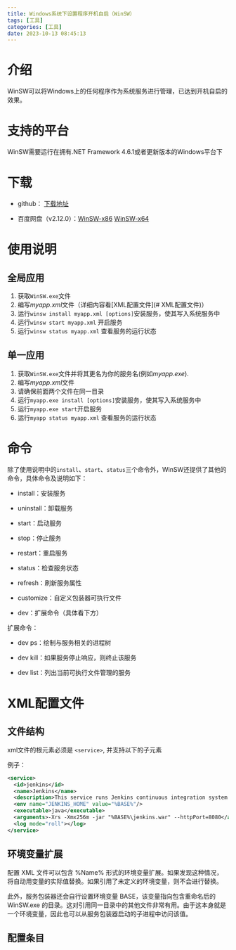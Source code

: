 ```yaml
---
title: Windows系统下设置程序开机自启（WinSW）
tags: [工具]
categories: [工具]
date: 2023-10-13 08:45:13
---
```


# 介绍

WinSW可以将Windows上的任何程序作为系统服务进行管理，已达到开机自启的效果。

# 支持的平台

WinSW需要运行在拥有.NET Framework 4.6.1或者更新版本的Windows平台下

# 下载

- github： [下载地址](https://github.com/winsw/winsw/releases)

- 百度网盘（v2.12.0）：[WinSW-x86](https://pan.baidu.com/s/1mCdn2cLyKkA6BSuYtvA-1A?pwd=ktt7)  [WinSW-x64](https://pan.baidu.com/s/1suXVU4I7v3mHApy5UQSO9g?pwd=f3i1)

# 使用说明

## 全局应用

1. 获取`WinSW.exe`文件
2. 编写*myapp.xml*文件（详细内容看[XML配置文件](# XML配置文件)）
3. 运行`winsw install myapp.xml [options]`安装服务，使其写入系统服务中
4. 运行`winsw start myapp.xml` 开启服务
5. 运行`winsw status myapp.xml` 查看服务的运行状态

## 单一应用

1. 获取`WinSW.exe`文件并将其更名为你的服务名(例如*myapp.exe*).
2. 编写*myapp.xml*文件
3. 请确保前面两个文件在同一目录
4. 运行`myapp.exe install [options]`安装服务，使其写入系统服务中
5. 运行`myapp.exe start`开启服务
6. 运行`myapp status myapp.xml` 查看服务的运行状态

# 命令

除了使用说明中的`install`、`start`、`status`三个命令外，WinSW还提供了其他的命令，具体命令及说明如下：

- install：安装服务

- uninstall：卸载服务

- start：启动服务

- stop：停止服务

- restart：重启服务

- status：检查服务状态

- refresh：刷新服务属性

- customize：自定义包装器可执行文件

- dev：扩展命令（具体看下方）

扩展命令：

- dev ps：绘制与服务相关的进程树

- dev kill：如果服务停止响应，则终止该服务

- dev list：列出当前可执行文件管理的服务

# XML配置文件

## 文件结构

xml文件的根元素必须是 `<service>`, 并支持以下的子元素

例子：

```xml
<service>
  <id>jenkins</id>
  <name>Jenkins</name>
  <description>This service runs Jenkins continuous integration system.</description>
  <env name="JENKINS_HOME" value="%BASE%"/>
  <executable>java</executable>
  <arguments>-Xrs -Xmx256m -jar "%BASE%\jenkins.war" --httpPort=8080</arguments>
  <log mode="roll"></log>
</service>
```

## 环境变量扩展

配置 XML 文件可以包含 %Name% 形式的环境变量扩展。如果发现这种情况，将自动用变量的实际值替换。如果引用了未定义的环境变量，则不会进行替换。

此外，服务包装器还会自行设置环境变量 BASE，该变量指向包含重命名后的 WinSW.exe 的目录。这对引用同一目录中的其他文件非常有用。由于这本身就是一个环境变量，因此也可以从服务包装器启动的子进程中访问该值。

## 配置条目
